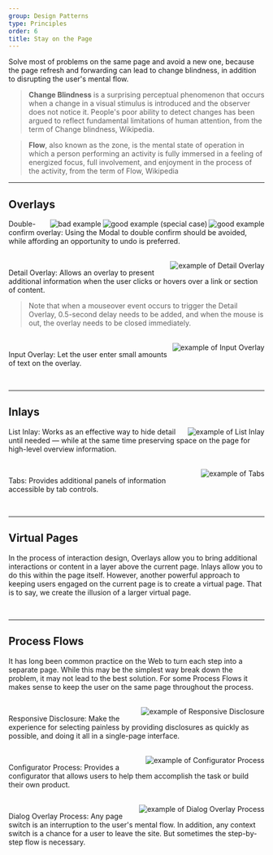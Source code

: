 ```yaml
---
group: Design Patterns
type: Principles
order: 6
title: Stay on the Page
---
```


Solve most of problems on the same page and avoid a new one, because the page refresh and forwarding can lead to change blindness, in addition to disrupting the user's mental flow.

> **Change Blindness** is a surprising perceptual phenomenon that occurs when a change in a visual stimulus is introduced and the observer does not notice it. People's poor ability to detect changes has been argued to reflect fundamental limitations of human attention, from the term of Change blindness, Wikipedia.

> **Flow**, also known as the zone, is the mental state of operation in which a person performing an activity is fully immersed in a feeling of energized focus, full involvement, and enjoyment in the process of the activity, from the term of Flow, Wikipedia

---

## Overlays

<ImagePreview>
<img class="preview-img" align="right" alt="good example" description="As the user clicks delete, a success message and an undo button are displayed. When the user does nothing within one minute or click the undo button, the message and the button disappear." src="https://gw.alipayobjects.com/zos/rmsportal/YfhMlEIayfwnxiILcebI.png" good>
</ImagePreview>

<ImagePreview>
<img class="preview-img" align="right" alt="good example (special case)" description="If the undo operation is invalid, the Popconfirm is displayed after clicking the delete button. The user can stay on the page to double confirm." src="https://gw.alipayobjects.com/zos/rmsportal/AKtiXJTTQEjKFOCQGZMa.png" good>
</ImagePreview>

<img class="preview-img" align="right" alt="bad example" description="
Abusing the Modal can neither bring the context into the popup, which is prone to interrupt the user's flow, nor allow the user to undo the change." src="https://gw.alipayobjects.com/zos/rmsportal/cGqkngXLMBlmMyoHtgFs.png" bad> </ImagePreview>

Double-confirm overlay: Using the Modal to double confirm should be avoided, while affording an opportunity to undo is preferred.

<br>

<ImagePreview>
<img class="preview-img" align="right" alt="example of Detail Overlay " description="Click the eye icon to see more information." src="https://gw.alipayobjects.com/zos/rmsportal/yagQVxwdzuXOulzqdxEq.png">
</ImagePreview>

Detail Overlay: Allows an overlay to present additional information when the user clicks or hovers over a link or section of content.

> Note that when a mouseover event occurs to trigger the Detail Overlay, 0.5-second delay needs to be added, and when the mouse is out, the overlay needs to be closed immediately.

<br>

<ImagePreview>
<img class="preview-img" align="right" alt="example of Input Overlay" description="Click the edit icon to trigger the Input Overlay. Click the outside of it to preserve the input and close it." src="https://gw.alipayobjects.com/zos/rmsportal/lLhJKFcaJnIPxFCjvUKY.png">
</ImagePreview>

Input Overlay: Let the user enter small amounts of text on the overlay.

<br>

---

## Inlays

<ImagePreview>
<img class="preview-img" align="right" alt="example of List Inlay" src="https://gw.alipayobjects.com/zos/rmsportal/TgoEocLVYXfMKzFGwJar.png">
</ImagePreview>

List Inlay: Works as an effective way to hide detail until needed — while at the same time preserving space on the page for high-level overview information.

<br>

<ImagePreview>
<img class="preview-img" align="right" alt="example of Tabs" src="https://gw.alipayobjects.com/zos/rmsportal/CKwQXddFJnJHsyFAifsg.png">
</ImagePreview>

Tabs: Provides additional panels of information accessible by tab controls.

<br>

---

## Virtual Pages

In the process of interaction design, Overlays allow you to bring additional interactions or content in a layer above the current page. Inlays allow you to do this within the page itself. However, another powerful approach to keeping users engaged on the current page is to create a virtual page. That is to say, we create the illusion of a larger virtual page.

<br>

---

## Process Flows

It has long been common practice on the Web to turn each step into a separate page. While this may be the simplest way break down the problem, it may not lead to the best solution. For some Process Flows it makes sense to keep the user on the same page throughout the process.

<br>

<ImagePreview>
<img class="preview-img" align="right" alt="example of Responsive Disclosure" src="https://gw.alipayobjects.com/zos/rmsportal/OIxzAapqoGokUSIuFOWC.png">
</ImagePreview>

Responsive Disclosure: Make the experience for selecting painless by providing disclosures as quickly as possible, and doing it all in a single-page interface.

<br>

<ImagePreview>
<img class="preview-img" align="right" alt="example of Configurator Process" src="https://gw.alipayobjects.com/zos/rmsportal/nVgSYAiXfKGMHxkjypPp.png">
</ImagePreview>

Configurator Process: Provides a configurator that allows users to help them accomplish the task or build their own product.

<br>

<ImagePreview>
<img class="preview-img" align="right" alt="example of Dialog Overlay Process" src="https://gw.alipayobjects.com/zos/rmsportal/YutBaHmScUzpbKdFWDcg.png">
</ImagePreview>

Dialog Overlay Process: Any page switch is an interruption to the user's mental flow. In addition, any context switch is a chance for a user to leave the site. But sometimes the step-by-step flow is necessary.

